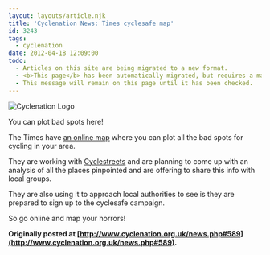 ```yaml
---
layout: layouts/article.njk
title: 'Cyclenation News: Times cyclesafe map'
id: 3243
tags:
  - cyclenation
date: 2012-04-18 12:09:00
todo:
  - Articles on this site are being migrated to a new format.
  - <b>This page</b> has been automatically migrated, but requires a manual check-&amp;-tune to ensure the format and links all work as expected.
  - This message will remain on this page until it has been checked.
---
```


![Cyclenation Logo](http://www.pompeybug.co.uk/wp-content/plugins/wp-cyclenation-news/cnlogo.jpg)<p>You can plot bad spots here!

The Times have [an online map](http://www.thetimes.co.uk/tto/public/cyclesafety/contact/ "times cyclesafe map") where you can plot all the bad spots for cycling in your area.

They are working with [Cyclestreets](http://www.cyclestreets.net/ "cyclestreets") and are planning to come up with an analysis of all the places pinpointed and are offering to share this info with local groups.

They are also using it to approach local authorities to see is they are prepared to sign up to the cyclesafe campaign.

So go online and map your horrors!

**Originally posted at [http://www.cyclenation.org.uk/news.php#589](http://www.cyclenation.org.uk/news.php#589).**